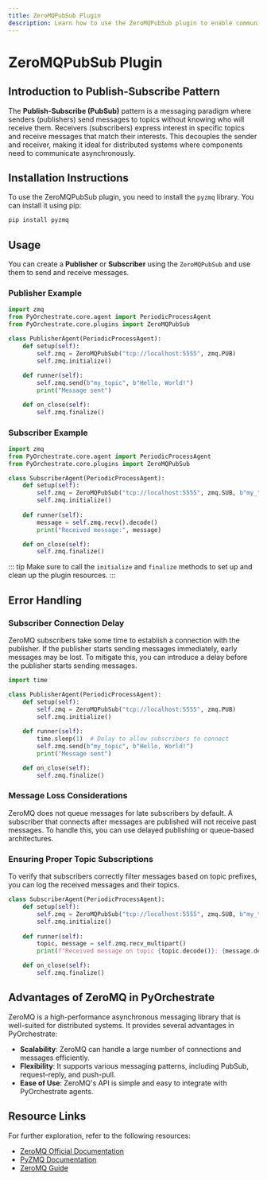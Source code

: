 ```yaml
---
title: ZeroMQPubSub Plugin
description: Learn how to use the ZeroMQPubSub plugin to enable communication between agents using the ZeroMQ Publish-Subscribe pattern.
---
```


# ZeroMQPubSub Plugin

## Introduction to Publish-Subscribe Pattern

The **Publish-Subscribe (PubSub)** pattern is a messaging paradigm where senders (publishers) send messages to topics without knowing who will receive them. Receivers (subscribers) express interest in specific topics and receive messages that match their interests. This decouples the sender and receiver, making it ideal for distributed systems where components need to communicate asynchronously.

## Installation Instructions

To use the ZeroMQPubSub plugin, you need to install the `pyzmq` library. You can install it using pip:

```bash
pip install pyzmq
```

## Usage

You can create a **Publisher** or **Subscriber** using the `ZeroMQPubSub` and use them to send and receive messages.

### Publisher Example

```python
import zmq
from PyOrchestrate.core.agent import PeriodicProcessAgent
from PyOrchestrate.core.plugins import ZeroMQPubSub

class PublisherAgent(PeriodicProcessAgent):
    def setup(self):
        self.zmq = ZeroMQPubSub("tcp://localhost:5555", zmq.PUB)
        self.zmq.initialize()
    
    def runner(self):
        self.zmq.send(b"my_topic", b"Hello, World!")
        print("Message sent")

    def on_close(self):
        self.zmq.finalize()
```

### Subscriber Example

```python
import zmq
from PyOrchestrate.core.agent import PeriodicProcessAgent
from PyOrchestrate.core.plugins import ZeroMQPubSub

class SubscriberAgent(PeriodicProcessAgent):
    def setup(self):
        self.zmq = ZeroMQPubSub("tcp://localhost:5555", zmq.SUB, b"my_topic")
        self.zmq.initialize()
    
    def runner(self):
        message = self.zmq.recv().decode()
        print("Received message:", message)

    def on_close(self):
        self.zmq.finalize()
```

::: tip
Make sure to call the `initialize` and `finalize` methods to set up and clean up the plugin resources.
:::

## Error Handling

### Subscriber Connection Delay

ZeroMQ subscribers take some time to establish a connection with the publisher. If the publisher starts sending messages immediately, early messages may be lost. To mitigate this, you can introduce a delay before the publisher starts sending messages.

```python
import time

class PublisherAgent(PeriodicProcessAgent):
    def setup(self):
        self.zmq = ZeroMQPubSub("tcp://localhost:5555", zmq.PUB)
        self.zmq.initialize()
    
    def runner(self):
        time.sleep(1)  # Delay to allow subscribers to connect
        self.zmq.send(b"my_topic", b"Hello, World!")
        print("Message sent")

    def on_close(self):
        self.zmq.finalize()
```

### Message Loss Considerations

ZeroMQ does not queue messages for late subscribers by default. A subscriber that connects after messages are published will not receive past messages. To handle this, you can use delayed publishing or queue-based architectures.

### Ensuring Proper Topic Subscriptions

To verify that subscribers correctly filter messages based on topic prefixes, you can log the received messages and their topics.

```python
class SubscriberAgent(PeriodicProcessAgent):
    def setup(self):
        self.zmq = ZeroMQPubSub("tcp://localhost:5555", zmq.SUB, b"my_topic")
        self.zmq.initialize()
    
    def runner(self):
        topic, message = self.zmq.recv_multipart()
        print(f"Received message on topic {topic.decode()}: {message.decode()}")

    def on_close(self):
        self.zmq.finalize()
```

## Advantages of ZeroMQ in PyOrchestrate

ZeroMQ is a high-performance asynchronous messaging library that is well-suited for distributed systems. It provides several advantages in PyOrchestrate:

- **Scalability**: ZeroMQ can handle a large number of connections and messages efficiently.
- **Flexibility**: It supports various messaging patterns, including PubSub, request-reply, and push-pull.
- **Ease of Use**: ZeroMQ's API is simple and easy to integrate with PyOrchestrate agents.

## Resource Links

For further exploration, refer to the following resources:

- [ZeroMQ Official Documentation](https://zeromq.org/documentation/)
- [PyZMQ Documentation](https://pyzmq.readthedocs.io/en/latest/)
- [ZeroMQ Guide](http://zguide.zeromq.org/page:all)